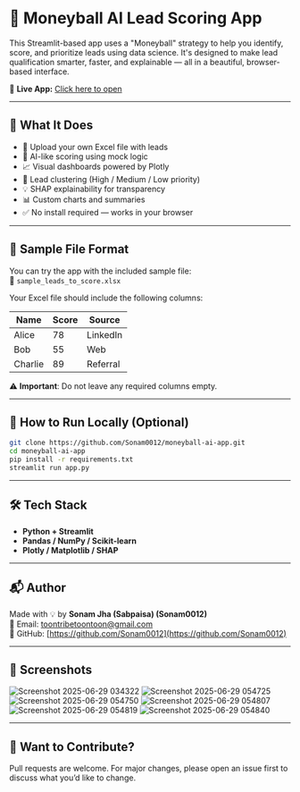 
# 🎯 Moneyball AI Lead Scoring App

This Streamlit-based app uses a "Moneyball" strategy to help you identify, score, and prioritize leads using data science. It's designed to make lead qualification smarter, faster, and explainable — all in a beautiful, browser-based interface.

🔗 **Live App:** [Click here to open](https://moneyball-ai-app-kzhkcuaxwp8jvj4tbw7fex.streamlit.app/)

---

## 🧠 What It Does

- 📂 Upload your own Excel file with leads
- 🤖 AI-like scoring using mock logic
- 📈 Visual dashboards powered by Plotly
- 🎯 Lead clustering (High / Medium / Low priority)
- 💡 SHAP explainability for transparency
- 📊 Custom charts and summaries
- ✅ No install required — works in your browser

---

## 📁 Sample File Format

You can try the app with the included sample file:  
📄 `sample_leads_to_score.xlsx`

Your Excel file should include the following columns:

| Name     | Score | Source     |
|----------|-------|------------|
| Alice    | 78    | LinkedIn   |
| Bob      | 55    | Web        |
| Charlie  | 89    | Referral   |

⚠️ **Important**: Do not leave any required columns empty.

---

## 🚀 How to Run Locally (Optional)

```bash
git clone https://github.com/Sonam0012/moneyball-ai-app.git
cd moneyball-ai-app
pip install -r requirements.txt
streamlit run app.py
```

---

## 🛠 Tech Stack

- **Python + Streamlit**
- **Pandas / NumPy / Scikit-learn**
- **Plotly / Matplotlib / SHAP**

---

## 📬 Author

Made with 💡 by **Sonam Jha (Sabpaisa) (Sonam0012)**  
📧 Email: [toontribetoontoon@gmail.com](mailto:toontribetoontoon@gmail.com)  
🔗 GitHub: [https://github.com/Sonam0012](https://github.com/Sonam0012)

---

## 📸 Screenshots

![Screenshot 2025-06-29 034322](https://github.com/user-attachments/assets/3cd8d9e2-3d8c-46e8-af8c-13a49c0d804a)
![Screenshot 2025-06-29 054725](https://github.com/user-attachments/assets/4fea35ac-6e6a-4fa7-9b33-91e5c94c9589)
![Screenshot 2025-06-29 054750](https://github.com/user-attachments/assets/e54cdc94-b1ee-4e8d-8a58-459387a8399e)
![Screenshot 2025-06-29 054807](https://github.com/user-attachments/assets/afe581e6-0beb-497a-91a2-170fb04279c6)
![Screenshot 2025-06-29 054819](https://github.com/user-attachments/assets/58b9a894-918d-4ba7-8d72-dc2799a00bf1)
![Screenshot 2025-06-29 054840](https://github.com/user-attachments/assets/a2877944-dcdf-4374-bbc4-893d010631c6)






---

## 🙌 Want to Contribute?

Pull requests are welcome. For major changes, please open an issue first to discuss what you’d like to change.
